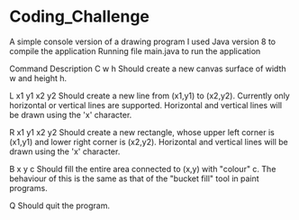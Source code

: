 # Coding_Challenge
A simple console version of a drawing program
I used Java version 8 to compile the application
Running file main.java to run the application

Command 		Description
C w h           Should create a new canvas surface of width w and height h.

L x1 y1 x2 y2   Should create a new line from (x1,y1) to (x2,y2). Currently only
                horizontal or vertical lines are supported. Horizontal and vertical lines
                will be drawn using the 'x' character.

R x1 y1 x2 y2   Should create a new rectangle, whose upper left corner is (x1,y1) and
                lower right corner is (x2,y2). Horizontal and vertical lines will be drawn
                using the 'x' character.

B x y c         Should fill the entire area connected to (x,y) with "colour" c. The
                behaviour of this is the same as that of the "bucket fill" tool in paint
                programs.
                
Q               Should quit the program.

